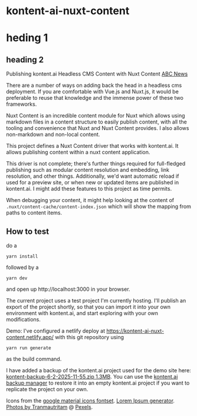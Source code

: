 # kontent-ai-nuxt-content

# heding 1

## heading 2

Publishing kontent.ai Headless CMS Content with Nuxt Content
[ABC News](https://news.abc.net.au)

There are a number of ways on adding back the head in a headless cms deployment. If you are comfortable with Vue.js and Nuxt.js, it would be preferable to reuse that knowledge and the immense power of these two frameworks.

Nuxt Content is an incredible content module for Nuxt which allows using markdown files in a content structure to easily publish content, with all the tooling and convenience that Nuxt and Nuxt Content provides. I also allows non-markdown and non-local content. 

This project defines a Nuxt Content driver that works with kontent.ai. It allows publishing content within a nuxt content application.

This driver is not complete; there's further things required for full-fledged publishing such as modular content resolution and embedding, link resolution, and other things. Additionally, we'd want automatic reload if used for a preview site, or when new or updated items are published in kontent.ai. I might add these features to this project as time permits.

When debugging your content, it might help looking at the content of `.nuxt/content-cache/content-index.json` which will show the mapping from paths to content items.

## How to test

do a 

```yarn install```

followed by a

```yarn dev``` 

and open up http://localhost:3000 in your browser. 

The current project uses a test project I'm currently hosting. I'll publish an export of the project shortly, so that you can import it into your own environment with kontent.ai, and start exploring with your own modifications.

Demo: I've configured a netlify deploy at https://kontent-ai-nuxt-content.netlify.app/ with this git repository using

```yarn run generate```

as the build command.

I have added a backup of the kontent.ai project used for the demo site here: [kontent-backup-6-2-2025-11-55.zip 1.3MB](https://github.com/tveimo/kontent-ai-nuxt-content/raw/refs/heads/main/kontent-backup-6-2-2025-11-55.zip). You can use the [kontent.ai backup manager](https://github.com/kontent-ai-bot/backup-manager-js) to restore it into an empty kontent.ai project if you want to replicate the project on your own.

Icons from the [google material icons fontset](https://fonts.google.com/icons).
[Lorem Ipsum generator](https://loremipsum.io/).
[Photos by Tranmautritam](https://www.instagram.com/tranmautritam) @ [Pexels](https://www.pexels.com).
